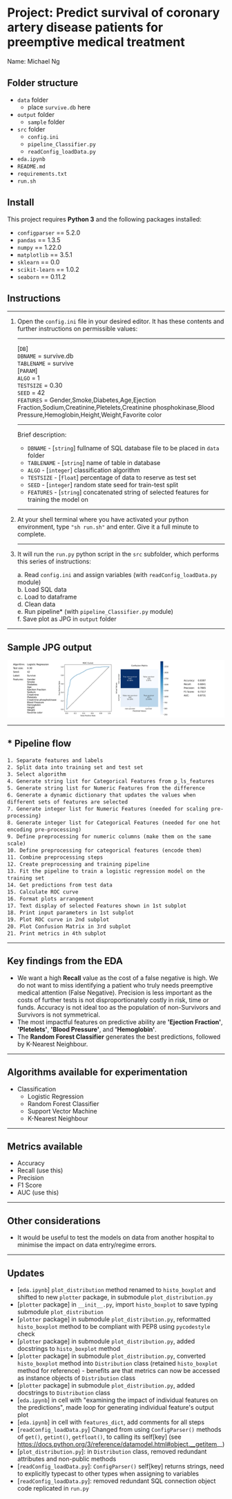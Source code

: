 # Project: Predict survival of coronary artery disease patients for preemptive medical treatment

Name: Michael Ng  

## Folder structure  
- `data` folder
  - place `survive.db` here
- `output` folder
  - `sample` folder
- `src` folder
  - `config.ini`
  - `pipeline_Classifier.py`
  - `readConfig_loadData.py`
- `eda.ipynb`
- `README.md`
- `requirements.txt`
- `run.sh`

## Install

This project requires **Python 3** and the following packages installed:

- `configparser` == 5.2.0
- `pandas` == 1.3.5
- `numpy` == 1.22.0
- `matplotlib` == 3.5.1
- `sklearn` == 0.0
- `scikit-learn` == 1.0.2
- `seaborn` == 0.11.2

## Instructions
***
1. Open the `config.ini` file in your desired editor. It has these contents and further instructions on permissible values:
    ***
   [`DB`]  
   `DBNAME` = survive.db  
   `TABLENAME` = survive  
   [`PARAM`]  
   `ALGO` = 1  
   `TESTSIZE` = 0.30  
   `SEED` = 42  
   `FEATURES` = Gender,Smoke,Diabetes,Age,Ejection Fraction,Sodium,Creatinine,Pletelets,Creatinine phosphokinase,Blood Pressure,Hemoglobin,Height,Weight,Favorite color
    ***
    Brief description:  
    * `DBNAME` - [`string`] fullname of SQL database file to be placed in `data` folder  
    * `TABLENAME` - [`string`] name of table in database  
    * `ALGO` - [`integer`] classification algorithm  
    * `TESTSIZE` - [`float`] percentage of data to reserve as test set  
    * `SEED` - [`integer`] random state seed for train-test split  
    * `FEATURES` - [`string`] concatenated string of selected features for training the model on
    ***
2. At your shell terminal where you have activated your python environment, type `"sh run.sh"` and enter. Give it a full minute to complete.  
    ***
3. It will run the `run.py` python script in the `src` subfolder, which performs this series of instructions:

    a. Read `config.ini` and assign variables (with `readConfig_loadData.py` module)  
    b. Load SQL data  
    c. Load to dataframe  
    d. Clean data  
    e. Run pipeline* (with `pipeline_Classifier.py` module)  
    f. Save plot as JPG in `output` folder

***
## Sample JPG output
![](./output/sample/sample.jpg)
***
## * Pipeline flow
    1. Separate features and labels
    2. Split data into training set and test set
    3. Select algorithm
    4. Generate string list for Categorical Features from p_ls_features
    5. Generate string list for Numeric Features from the difference
    6. Generate a dynamic dictionary that updates the values when different sets of features are selected
    7. Generate integer list for Numeric Features (needed for scaling pre-processing)
    8. Generate integer list for Categorical Features (needed for one hot encoding pre-processing)
    9. Define preprocessing for numeric columns (make them on the same scale)
    10. Define preprocessing for categorical features (encode them)
    11. Combine preprocessing steps
    12. Create preprocessing and training pipeline
    13. Fit the pipeline to train a logistic regression model on the training set
    14. Get predictions from test data
    15. Calculate ROC curve
    16. Format plots arrangement
    17. Text display of selected Features shown in 1st subplot
    18. Print input parameters in 1st subplot
    19. Plot ROC curve in 2nd subplot
    20. Plot Confusion Matrix in 3rd subplot
    21. Print metrics in 4th subplot
***
## Key findings from the EDA
* We want a high **Recall** value as the cost of a false negative is high. We do not want to miss identifying a patient who truly needs preemptive medical attention (False Negative). Precision is less important as the costs of further tests is not disproportionately costly in risk, time or funds. Accuracy is not ideal too as the population of non-Survivors and Survivors is not symmetrical.
* The most impactful features on predictive ability are **'Ejection Fraction'**, **'Pletelets'**, **'Blood Pressure'**, and **'Hemoglobin'**.
* The **Random Forest Classifier** generates the best predictions, followed by K-Nearest Neighbour.
***
## Algorithms available for experimentation
* Classification
  * Logistic Regression
  * Random Forest Classifier
  * Support Vector Machine
  * K-Nearest Neighbour
***
## Metrics available  
* Accuracy
* Recall (use this)
* Precision
* F1 Score
* AUC (use this)
***
## Other considerations
* It would be useful to test the models on data from another hospital to minimise the impact on data entry/regime errors. 
***
## Updates
* [`eda.ipynb`] `plot_distribution` method renamed to `histo_boxplot` and shifted to new `plotter` package, in submodule `plot_distribution.py`
* [`plotter` package] in `__init__.py`, import `histo_boxplot` to save typing submodule `plot_distribution`
* [`plotter` package] in submodule `plot_distribution.py`, reformatted `histo_boxplot` method to be compliant with PEP8 using `pycodestyle` check
* [`plotter` package] in submodule `plot_distribution.py`, added docstrings to `histo_boxplot` method
* [`plotter` package] in submodule `plot_distribution.py`, converted `histo_boxplot` method into `Distribution` class (retained `histo_boxplot` method for reference) - benefits are that metrics can now be accessed as instance objects of `Distribution` class
* [`plotter` package] in submodule `plot_distribution.py`, added docstrings to `Distribution` class
* [`eda.ipynb`] in cell with "examining the impact of individual features on the predictions", made loop for generating individual feature's output plot
* [`eda.ipynb`] in cell with `features_dict`, add comments for all steps
* [`readConfig_loadData.py`] Changed from using `ConfigParser()` methods of `get()`, `getint()`, `getfloat()`, to calling its self[key] (see https://docs.python.org/3/reference/datamodel.html#object.__getitem__)
* [`plot_distribution.py`]: in `Distribution` class, removed redundant attributes and non-public methods
* [`readConfig_loadData.py`]: `ConfigParser()` self[key] returns strings, need to explicitly typecast to other types when assigning to variables
* [`readConfig_loadData.py`]: removed redundant SQL connection object code replicated in `run.py`